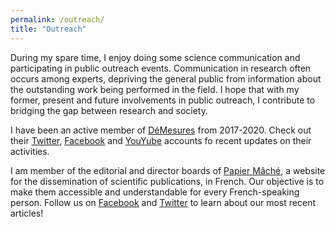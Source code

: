 ```yaml
---
permalink: /outreach/
title: "Outreach"
---
```


During my spare time, I enjoy doing some science communication and participating in public outreach events. Communication in research often occurs among experts, depriving the general public from information about the outstanding work being performed in the field. I hope that with my former, present and future involvements in public outreach, I contribute to bridging the gap between research and society.

I have been an active member of [DéMesures](https://demesures.jimdo.com/) from 2017-2020. Check out their [Twitter](https://twitter.com/DMesures), [Facebook](https://www.facebook.com/DMesures/?hc_ref=ARSZ-Ig1maGPB6uumgyP2A9Q4uq1yoVLq4fU--GujY9oDTHyql0jWP7Kqmzs2Od6BXY) and [YouYube](https://www.youtube.com/channel/UCIn3CucWk1mLgbzE0noO2Iw/videos) accounts fo recent updates on their activities.

I am member of the editorial and director boards of [Papier Mâché](https://papiermachesciences.org/), a website for the dissemination of scientific publications, in French. Our objective is to make them accessible and understandable for every French-speaking person. Follow us on [Facebook](https://www.facebook.com/papiermachesciences/) and [Twitter](https://twitter.com/PapierMache_Sci) to learn about our most recent articles!
